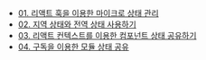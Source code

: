 - [01. 리액트 훅을 이용한 마이크로 상태 관리](./01.%20리액트%20훅을%20이용한%20마이크로%20상태%20관리/)
- [02. 지역 상태와 전역 상태 사용하기](./02.%20지역%20상태와%20전역%20상태%20사용하기/)
- [03. 리액트 컨텍스트를 이용한 컴포넌트 상태 공유하기](./03.%20리액트%20컨텍스트를%20이용한%20컴포넌트%20상태%20공유/)
- [04. 구독을 이용한 모듈 상태 공유](./04.%20구독을%20이용한%20모듈%20상태%20공유/)
